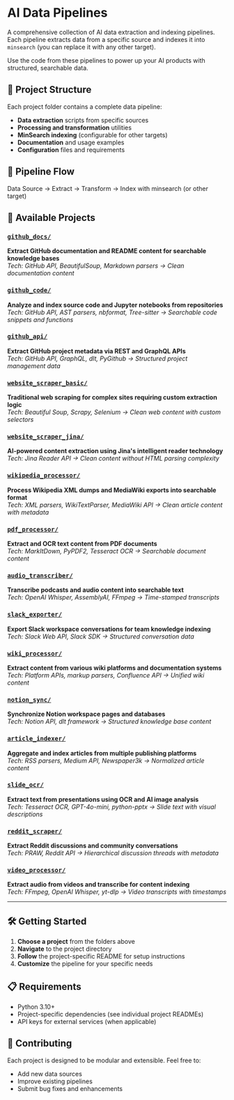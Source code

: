 # AI Data Pipelines

A comprehensive collection of AI data extraction and indexing pipelines. Each pipeline extracts data from a specific source and indexes it into `minsearch` (you can replace it with any other target).

Use the code from these pipelines to power up your AI products with structured, searchable data.

## 📁 Project Structure

Each project folder contains a complete data pipeline:
- **Data extraction** scripts from specific sources
- **Processing and transformation** utilities
- **MinSearch indexing** (configurable for other targets)
- **Documentation** and usage examples
- **Configuration** files and requirements


## 🔄 Pipeline Flow

Data Source → Extract → Transform → Index with minsearch (or other target)


## 🚀 Available Projects

### [`github_docs/`](./github_docs/)
**Extract GitHub documentation and README content for searchable knowledge bases**  
*Tech: GitHub API, BeautifulSoup, Markdown parsers → Clean documentation content*

### [`github_code/`](./github_code/)
**Analyze and index source code and Jupyter notebooks from repositories**  
*Tech: GitHub API, AST parsers, nbformat, Tree-sitter → Searchable code snippets and functions*

### [`github_api/`](./github_api/)
**Extract GitHub project metadata via REST and GraphQL APIs**  
*Tech: GitHub API, GraphQL, dlt, PyGithub → Structured project management data*

### [`website_scraper_basic/`](./website_scraper_basic/)
**Traditional web scraping for complex sites requiring custom extraction logic**  
*Tech: Beautiful Soup, Scrapy, Selenium → Clean web content with custom selectors*

### [`website_scraper_jina/`](./website_scraper_jina/)
**AI-powered content extraction using Jina's intelligent reader technology**  
*Tech: Jina Reader API → Clean content without HTML parsing complexity*

### [`wikipedia_processor/`](./wikipedia_processor/)
**Process Wikipedia XML dumps and MediaWiki exports into searchable format**  
*Tech: XML parsers, WikiTextParser, MediaWiki API → Clean article content with metadata*

### [`pdf_processor/`](./pdf_processor/)
**Extract and OCR text content from PDF documents**  
*Tech: MarkItDown, PyPDF2, Tesseract OCR → Searchable document content*

### [`audio_transcriber/`](./audio_transcriber/)
**Transcribe podcasts and audio content into searchable text**  
*Tech: OpenAI Whisper, AssemblyAI, FFmpeg → Time-stamped transcripts*

### [`slack_exporter/`](./slack_exporter/)
**Export Slack workspace conversations for team knowledge indexing**  
*Tech: Slack Web API, Slack SDK → Structured conversation data*

### [`wiki_processor/`](./wiki_processor/)
**Extract content from various wiki platforms and documentation systems**  
*Tech: Platform APIs, markup parsers, Confluence API → Unified wiki content*

### [`notion_sync/`](./notion_sync/)
**Synchronize Notion workspace pages and databases**  
*Tech: Notion API, dlt framework → Structured knowledge base content*

### [`article_indexer/`](./article_indexer/)
**Aggregate and index articles from multiple publishing platforms**  
*Tech: RSS parsers, Medium API, Newspaper3k → Normalized article content*

### [`slide_ocr/`](./slide_ocr/)
**Extract text from presentations using OCR and AI image analysis**  
*Tech: Tesseract OCR, GPT-4o-mini, python-pptx → Slide text with visual descriptions*

### [`reddit_scraper/`](./reddit_scraper/)
**Extract Reddit discussions and community conversations**  
*Tech: PRAW, Reddit API → Hierarchical discussion threads with metadata*

### [`video_processor/`](./video_processor/)
**Extract audio from videos and transcribe for content indexing**  
*Tech: FFmpeg, OpenAI Whisper, yt-dlp → Video transcripts with timestamps*

---

## 🛠️ Getting Started

1. **Choose a project** from the folders above
2. **Navigate** to the project directory
3. **Follow** the project-specific README for setup instructions
4. **Customize** the pipeline for your specific needs

## 📋 Requirements

- Python 3.10+
- Project-specific dependencies (see individual project READMEs)
- API keys for external services (when applicable)

## 🤝 Contributing

Each project is designed to be modular and extensible. Feel free to:
- Add new data sources
- Improve existing pipelines
- Submit bug fixes and enhancements
